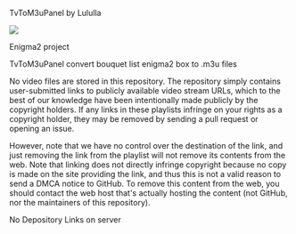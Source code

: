 TvToM3uPanel by Lululla

<img src="https://github.com/Belfagor2005/TvToM3uPanel/blob/main/usr/lib/enigma2/python/Plugins/Extensions/TvToM3uPanel/plugin.png">

Enigma2 project

TvToM3uPanel convert bouquet list enigma2 box to .m3u files


No video files are stored in this repository. The repository simply contains user-submitted links to publicly available video stream URLs, which to the best of our knowledge have been intentionally made publicly by the copyright holders. If any links in these playlists infringe on your rights as a copyright holder, they may be removed by sending a pull request or opening an issue.

However, note that we have no control over the destination of the link, and just removing the link from the playlist will not remove its contents from the web. Note that linking does not directly infringe copyright because no copy is made on the site providing the link, and thus this is not a valid reason to send a DMCA notice to GitHub. To remove this content from the web, you should contact the web host that's actually hosting the content (not GitHub, nor the maintainers of this repository).

No Depository Links on server
